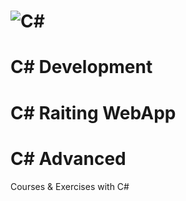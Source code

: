 ![C#](https://pbs.twimg.com/profile_images/649884063013040130/TFYXEMdY.png)
========
# C# Development 
# C# Raiting WebApp
# C# Advanced 

Courses & Exercises with C#

